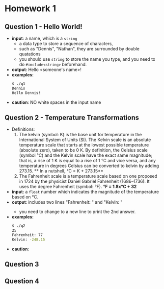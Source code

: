 # Homework 1
## Question 1 - Hello World!
* **input**: a name, which is a `string`
    * a data type to store a sequence of characters, 
    * such as "Dennis", "Nathan", they are surrounded by double quatations
    * you should use `string` to store the name you type, and you need to do `#include<string>` beforehand.
* **output**: Hello <someone's name>!
* **examples**:
    ```bash
    $ ./q1
    Dennis
    Hello Dennis!
    ````
* **caution**: NO white spaces in the input name

## Question 2 - Temperature Transformations
* Definitions:
    1. The kelvin (symbol: K) is the base unit for temperature in the International System of Units (SI). The Kelvin scale is an absolute temperature scale that starts at the lowest possible temperature (absolute zero), taken to be 0 K. By definition, the Celsius scale (symbol °C) and the Kelvin scale have the exact same magnitude; that is, a rise of 1 K is equal to a rise of 1 °C and vice versa, and any temperature in degrees Celsius can be converted to kelvin by adding 273.15. ** In a nutshell, °C = K + 273.15**
    2. The Fahrenheit scale  is a temperature scale based on one proposed in 1724 by the physicist Daniel Gabriel Fahrenheit (1686–1736). It uses the degree Fahrenheit (symbol: °F). **°F = 1.8x°C + 32**
* **input**: a `float` number which indicates the magnitude of the temperature based on °C.
* **output**: includes two lines "Fahrenheit: <ans1>" and "Kelvin: <ans2>"
    * you need to change to a new line to print the 2nd answer.
* **examples**:
    ```bash
    $ ./q2
    25
    Fahrenheit: 77
    Kelvin: -248.15 
    ```
* **caution**:


## Question 3
## Question 4